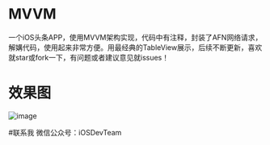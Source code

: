 # MVVM
一个iOS头条APP，使用MVVM架构实现，代码中有注释，封装了AFN网络请求，解媾代码，使用起来非常方便。用最经典的TableView展示，后续不断更新，喜欢就star或fork一下，有问题或者建议意见就issues！

# 效果图
 ![image](https://github.com/shenAlexy/MVVM/blob/master/MVVM-demo/MVVM-demo/效果图.png)
 
#联系我
  微信公众号：iOSDevTeam
  
  
